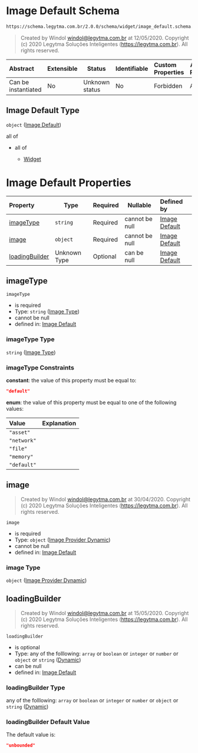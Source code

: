# Image Default Schema

```txt
https://schema.legytma.com.br/2.0.0/schema/widget/image_default.schema.json
```




> Created by Windol [windol@legytma.com.br](mailto:windol@legytma.com.br) at 12/05/2020.
> Copyright (c) 2020 Legytma Soluções Inteligentes (<https://legytma.com.br>). All rights reserved.
>

| Abstract            | Extensible | Status         | Identifiable | Custom Properties | Additional Properties | Access Restrictions | Defined In                                                                                     |
| :------------------ | ---------- | -------------- | ------------ | :---------------- | --------------------- | ------------------- | ---------------------------------------------------------------------------------------------- |
| Can be instantiated | No         | Unknown status | No           | Forbidden         | Allowed               | none                | [image_default.schema.json](../schema/widget/image_default.schema.json) |

## Image Default Type

`object` ([Image Default](image_default.md))

all of

-   all of

    -   [Widget](input_decoration-properties-widget-5.md)

# Image Default Properties

| Property                          | Type         | Required | Nullable       | Defined by                                                                                                                                                                    |
| :-------------------------------- | ------------ | -------- | -------------- | :---------------------------------------------------------------------------------------------------------------------------------------------------------------------------- |
| [imageType](#imageType)           | `string`     | Required | cannot be null | [Image Default](image-definitions-image-type.md)                     |
| [image](#image)                   | `object`     | Required | cannot be null | [Image Default](decoration_image-properties-image-provider-dynamic.md) |
| [loadingBuilder](#loadingBuilder) | Unknown Type | Optional | can be null    | [Image Default](bottom_app_bar_theme-properties-dynamic.md)                  |

## imageType




`imageType`

-   is required
-   Type: `string` ([Image Type](image-definitions-image-type.md))
-   cannot be null
-   defined in: [Image Default](image-definitions-image-type.md)

### imageType Type

`string` ([Image Type](image-definitions-image-type.md))

### imageType Constraints

**constant**: the value of this property must be equal to:

```json
"default"
```

**enum**: the value of this property must be equal to one of the following values:

| Value       | Explanation |
| :---------- | ----------- |
| `"asset"`   |             |
| `"network"` |             |
| `"file"`    |             |
| `"memory"`  |             |
| `"default"` |             |

## image




> Created by Windol [windol@legytma.com.br](mailto:windol@legytma.com.br) at 30/04/2020.
> Copyright (c) 2020 Legytma Soluções Inteligentes (<https://legytma.com.br>). All rights reserved.
>

`image`

-   is required
-   Type: `object` ([Image Provider Dynamic](decoration_image-properties-image-provider-dynamic.md))
-   cannot be null
-   defined in: [Image Default](decoration_image-properties-image-provider-dynamic.md)

### image Type

`object` ([Image Provider Dynamic](decoration_image-properties-image-provider-dynamic.md))

## loadingBuilder




> Created by Windol [windol@legytma.com.br](mailto:windol@legytma.com.br) at 15/05/2020.
> Copyright (c) 2020 Legytma Soluções Inteligentes (<https://legytma.com.br>). All rights reserved.
>

`loadingBuilder`

-   is optional
-   Type: any of the folllowing: `array` or `boolean` or `integer` or `number` or `object` or `string` ([Dynamic](bottom_app_bar_theme-properties-dynamic.md))
-   can be null
-   defined in: [Image Default](bottom_app_bar_theme-properties-dynamic.md)

### loadingBuilder Type

any of the folllowing: `array` or `boolean` or `integer` or `number` or `object` or `string` ([Dynamic](bottom_app_bar_theme-properties-dynamic.md))

### loadingBuilder Default Value

The default value is:

```json
"unbounded"
```
